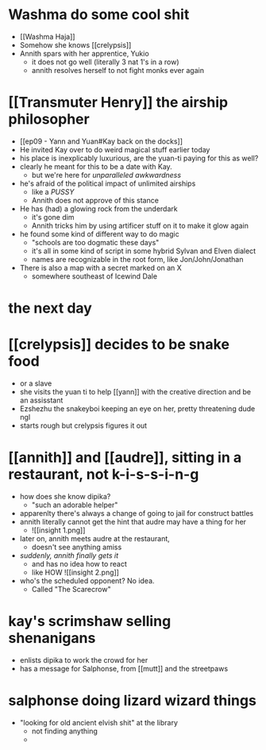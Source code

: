# Washma do some cool shit
- [[Washma Haja]]
- Somehow she knows [[crelypsis]]
- Annith spars with her apprentice, Yukio
	- it does not go well (literally 3 nat 1's in a row)
	- annith resolves herself to not fight monks ever again

# [[Transmuter Henry]] the airship philosopher
- [[ep09 - Yann and Yuan#Kay back on the docks]]
- He invited Kay over to do weird magical stuff earlier today
- his place is inexplicably luxurious, are the yuan-ti paying for this as well?
- clearly he meant for this to be a date with Kay.  
	- but we're here for *unparalleled awkwardness*
- he's afraid of the political impact of unlimited airships
	- like a *PUSSY*
	- Annith does not approve of this stance
- He has (had) a glowing rock from the underdark
	- it's gone dim
	- Annith tricks him by using artificer stuff on it to make it glow again
- he found some kind of different way to do magic
	- "schools are too dogmatic these days"
	- it's all in some kind of script in some hybrid Sylvan and Elven dialect
	- names are recognizable in the root form, like Jon/John/Jonathan
- There is also a map with a secret marked on an X
	- somewhere southeast of Icewind Dale

# the next day
# [[crelypsis]] decides to be snake food
- or a slave
- she visits the yuan ti to help [[yann]] with the creative direction and be an assisstant
- Ezshezhu the snakeyboi keeping an eye on her, pretty threatening dude ngl
- starts rough but crelypsis figures it out

# [[annith]] and [[audre]], sitting in a restaurant, not k-i-s-s-i-n-g
- how does she know dipika?
	- "such an adorable helper"
- apparenlty there's always a change of going to jail for construct battles
- annith literally cannot get the hint that audre may have a thing for her
	- ![[insight 1.png]] 
- later on, annith meets audre at the restaurant, 
	- doesn't see anything amiss
- *suddenly, annith finally gets it*
	- and has no idea how to react
	- like HOW ![[insight 2.png]]
- who's the scheduled opponent?  No idea.
	- Called "The Scarecrow"

# kay's scrimshaw selling shenanigans
- enlists dipika to work the crowd for her
- has a message for Salphonse, from [[mutt]] and the streetpaws

# salphonse doing lizard wizard things
- "looking for old ancient elvish shit" at the library
	- not finding anything
	- 
